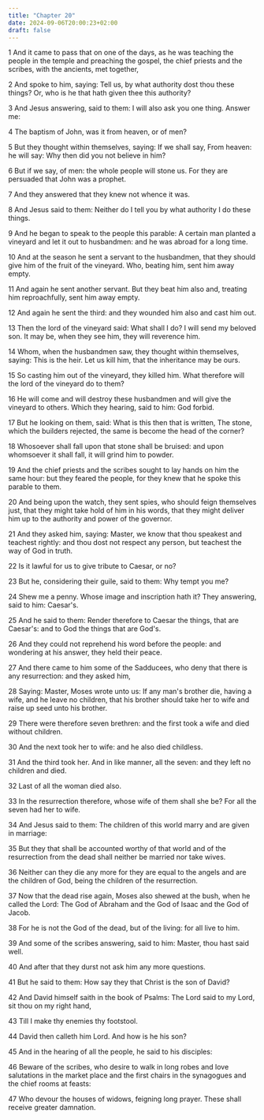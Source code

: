 ```yaml
---
title: "Chapter 20"
date: 2024-09-06T20:00:23+02:00
draft: false
---
```



1 And it came to pass that on one of the days, as he was teaching the people in the temple and preaching the gospel, the chief priests and the scribes, with the ancients, met together,

2 And spoke to him, saying: Tell us, by what authority dost thou these things? Or, who is he that hath given thee this authority?

3 And Jesus answering, said to them: I will also ask you one thing. Answer me:

4 The baptism of John, was it from heaven, or of men?

5 But they thought within themselves, saying: If we shall say, From heaven: he will say: Why then did you not believe in him?

6 But if we say, of men: the whole people will stone us. For they are persuaded that John was a prophet.

7 And they answered that they knew not whence it was.

8 And Jesus said to them: Neither do I tell you by what authority I do these things.

9 And he began to speak to the people this parable: A certain man planted a vineyard and let it out to husbandmen: and he was abroad for a long time.

10 And at the season he sent a servant to the husbandmen, that they should give him of the fruit of the vineyard. Who, beating him, sent him away empty.

11 And again he sent another servant. But they beat him also and, treating him reproachfully, sent him away empty.

12 And again he sent the third: and they wounded him also and cast him out.

13 Then the lord of the vineyard said: What shall I do? I will send my beloved son. It may be, when they see him, they will reverence him.

14 Whom, when the husbandmen saw, they thought within themselves, saying: This is the heir. Let us kill him, that the inheritance may be ours.

15 So casting him out of the vineyard, they killed him. What therefore will the lord of the vineyard do to them?

16 He will come and will destroy these husbandmen and will give the vineyard to others. Which they hearing, said to him: God forbid.

17 But he looking on them, said: What is this then that is written, The stone, which the builders rejected, the same is become the head of the corner?

18 Whosoever shall fall upon that stone shall be bruised: and upon whomsoever it shall fall, it will grind him to powder.

19 And the chief priests and the scribes sought to lay hands on him the same hour: but they feared the people, for they knew that he spoke this parable to them.

20 And being upon the watch, they sent spies, who should feign themselves just, that they might take hold of him in his words, that they might deliver him up to the authority and power of the governor.

21 And they asked him, saying: Master, we know that thou speakest and teachest rightly: and thou dost not respect any person, but teachest the way of God in truth.

22 Is it lawful for us to give tribute to Caesar, or no?

23 But he, considering their guile, said to them: Why tempt you me?

24 Shew me a penny. Whose image and inscription hath it? They answering, said to him: Caesar's.

25 And he said to them: Render therefore to Caesar the things, that are Caesar's: and to God the things that are God's.

26 And they could not reprehend his word before the people: and wondering at his answer, they held their peace.

27 And there came to him some of the Sadducees, who deny that there is any resurrection: and they asked him,

28 Saying: Master, Moses wrote unto us: If any man's brother die, having a wife, and he leave no children, that his brother should take her to wife and raise up seed unto his brother.

29 There were therefore seven brethren: and the first took a wife and died without children.

30 And the next took her to wife: and he also died childless.

31 And the third took her. And in like manner, all the seven: and they left no children and died.

32 Last of all the woman died also.

33 In the resurrection therefore, whose wife of them shall she be? For all the seven had her to wife.

34 And Jesus said to them: The children of this world marry and are given in marriage:

35 But they that shall be accounted worthy of that world and of the resurrection from the dead shall neither be married nor take wives.

36 Neither can they die any more for they are equal to the angels and are the children of God, being the children of the resurrection.

37 Now that the dead rise again, Moses also shewed at the bush, when he called the Lord: The God of Abraham and the God of Isaac and the God of Jacob.

38 For he is not the God of the dead, but of the living: for all live to him.

39 And some of the scribes answering, said to him: Master, thou hast said well.

40 And after that they durst not ask him any more questions.

41 But he said to them: How say they that Christ is the son of David?

42 And David himself saith in the book of Psalms: The Lord said to my Lord, sit thou on my right hand,

43 Till I make thy enemies thy footstool.

44 David then calleth him Lord. And how is he his son?

45 And in the hearing of all the people, he said to his disciples:

46 Beware of the scribes, who desire to walk in long robes and love salutations in the market place and the first chairs in the synagogues and the chief rooms at feasts:

47 Who devour the houses of widows, feigning long prayer. These shall receive greater damnation.

